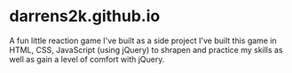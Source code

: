 # darrens2k.github.io
A fun little reaction game  I've built as a side project
I've built this game in HTML, CSS, JavaScript (using jQuery) to shrapen and practice my skills as well as gain a level of comfort with jQuery.
